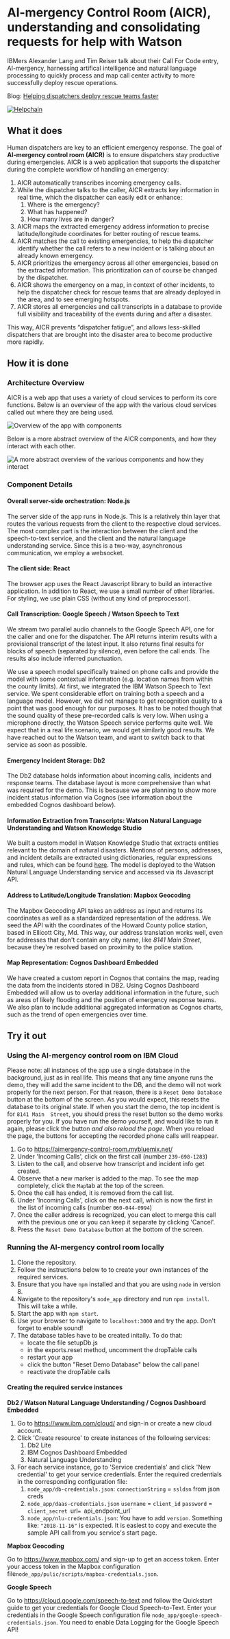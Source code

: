 # AI-mergency Control Room (AICR), understanding and consolidating requests for help with Watson

IBMers Alexander Lang and Tim Reiser talk about their Call For Code entry, AI-mergency, harnessing artifical intelligence and natural language processing to quickly process and map call center activity to more successfully deploy rescue operations.

Blog: [Helping dispatchers deploy rescue teams faster](https://developer.ibm.com/blogs/2018/10/17/supporting-dispatchers-to-deploy-rescue-teams-faster/)

[![Helpchain](https://img.youtube.com/vi/STXqKMwb9zs/0.jpg)](https://www.youtube.com/embed/STXqKMwb9zs)


## What it does

Human dispatchers are key to an efficient emergency response. The goal of **AI-mergency control room (AICR)** is to ensure dispatchers stay productive during emergencies. AICR is a web application that supports the dispatcher during the complete workflow of handling an emergency:
1. AICR automatically transcribes incoming emergency calls. 
2. While the dispatcher talks to the caller, AICR extracts key information in real time, which the dispatcher can easily edit or enhance:
   1. Where is the emergency?
   2. What has happened? 
   3. How many lives are in danger? 
3. AICR maps the extracted emergency address information to precise latitude/longitude coordinates for better routing of rescue teams. 
4. AICR matches the call to existing emergencies, to help the dispatcher identify whether the call refers to a new incident or is talking about an already known emergency. 
5. AICR prioritizes the emergency across all other emergencies, based on the extracted information. This prioritization can of course be changed by the dispatcher. 
6. AICR shows the emergency on a map, in context of other incidents, to help the dispatcher check for rescue teams that are already deployed in the area, and to see emerging hotspots. 
7. AICR stores all emergencies and call transcripts in a database to provide full visibility and traceability of the events during and after a disaster.  

This way, AICR prevents “dispatcher fatigue”, and allows less-skilled dispatchers that are brought into the disaster area to become productive more rapidly.

## How it is done

### Architecture Overview

AICR is a web app that uses a variety of cloud services to perform its core
functions. Below is an overview of the app with the various cloud services called
out where they are being used.

![Overview of the app with components](images/arch2.png)

Below is a more abstract overview of the AICR components, and how they interact
with each other.

![A more abstract overview of the various components and how they interact](images/arch1.png)

### Component Details

#### Overall server-side orchestration: Node.js

The server side of the app runs in Node.js. This is a relatively thin layer that
routes the various requests from the client to the respective cloud services.
The most complex part is the interaction between the client and the speech-to-text
service, and the client and the natural language understanding service. Since this
is a two-way, asynchronous communication, we employ a websocket.

#### The client side: React

The browser app uses the React Javascript library to build an interactive application.
In addition to React, we use a small number of other libraries. For styling, we
use plain CSS (without any kind of preprocessor).

#### Call Transcription: Google Speech / Watson Speech to Text

We stream two parallel audio channels to the Google Speech API, one for the
caller and one for the dispatcher. The API returns interim results with a
provisional transcript of the latest input. It also returns final results for
blocks of speech (separated by silence), even before the call ends.
The results also include inferred punctuation.

We use a speech model specifically trained on phone calls and provide the model
with some contextual information (e.g. location names from within the county
limits). At first, we integrated the IBM Watson Speech to Text service.
We spent considerable effort on training both a speech and a language model.
However, we did not manage to get recognition quality to a point that was good
enough for our purposes. It has to be noted though that the sound quality of these
pre-recorded calls is very low. When using a microphone directly, the Watson Speech
service performs quite well. We expect that in a real life scenario, we would get
similarly good results. We have reached out to the Watson team, and
want to switch back to that service as soon as possible.

#### Emergency Incident Storage: Db2

The Db2 database holds information about incoming calls, incidents and response 
teams. The database layout is more comprehensive than what was required for
the demo. This is because we are planning to show more incident status
information via Cognos (see information about the embedded Cognos dashboard below).

#### Information Extraction from Transcripts: Watson Natural Language Understanding and Watson Knowledge Studio

We built a custom model in Watson Knowledge Studio that extracts entities
relevant to the domain of natural disasters.  Mentions of persons, addresses,
and incident details are extracted using dictionaries, regular expressions and
rules, which can be found [here](https://github.com/IBM/AI-mergency/tree/master/Knowledge%20Studio). The model is deployed to the Watson Natural Language Understanding
service and accessed via its Javascript API.

#### Address to Latitude/Longitude Translation: Mapbox Geocoding

The Mapbox Geocoding API takes an address as input and returns its coordinates
as well as a standardized representation of the address. We seed the API with
the coordinates of the Howard County police station, based in Ellicott City, Md. This way, our address translation works well, even for addresses that don't contain any city name, like
*8141 Main Street*, because they're resolved based on proximity to the police station.

#### Map Representation: Cognos Dashboard Embedded

We have created a custom report in Cognos that contains the map, reading the
data from the incidents stored in DB2. Using Cognos Dashboard Embedded will
allow us to overlay additional information in the future, such as areas of
likely flooding and the position of emergency response teams.
We also plan to include additional aggregated information as
Cognos charts, such as the trend of open emergencies over time.

## Try it out

### Using the AI-mergency control room on IBM Cloud

Please note: all instances of the app use a single database in the background,
just as in real life. This means that any time anyone runs the demo, they will
add the same incident to the DB, and the demo will not work properly for the
next person. For that reason, there is a `Reset Demo Database` button at the 
bottom of the screen. As you would expect, this resets the database to its
original state. If when you start the demo, the top incident is for `8141 Main 
Street`, you should press the reset button so the demo works properly for you.
If you have run the demo yourself, and would like to run it again, please click
the button *and also reload the page*. When you reload the page, the buttons
for accepting the recorded phone calls will reappear.

1. Go to https://aimergency-control-room.mybluemix.net/
2. Under 'Incoming Calls', click on the first call (number `239-698-1283`)
3. Listen to the call, and observe how transcript and incident info get created. 
4. Observe that a new marker is added to the map. To see the map completely, click the `Map`tab at the top of the screen.
6. Once the call has ended, it is removed from the call list.
7. Under 'Incoming Calls', click on the next call, which is now the first
   in the list of incoming calls (number `060-044-0994`)
8. Once the caller address is recognized, you can elect to merge this call with the previous one or you can keep it
   separate by clicking 'Cancel'.
9. Press the `Reset Demo Database` button at the bottom of the screen.

### Running the AI-mergency control room locally

1. Clone the repository.
2. Follow the instructions below to to create your own instances of the required services.
3. Ensure that you have `npm` installed
   and that you are using `node` in version 8.
4. Navigate to the repository's `node_app` directory and run `npm install`.
   This will take a while.
5. Start the app with `npm start`.
6. Use your browser to navigate to `localhost:3000` and try the app.
   Don't forget to enable sound!
7. The database tables have to be created initally. To do that:
   - locate the file setupDb.js
   - in the exports.reset method, uncomment the dropTable calls
   - restart your app
   - click the button "Reset Demo Database" below the call panel
   - reactivate the dropTable calls

#### Creating the required service instances

**Db2 / Watson Natural Language Understanding / Cognos Dashboard Embedded**

1. Go to https://www.ibm.com/cloud/ and sign-in or create a new cloud account.
2. Click 'Create resource' to create instances of the following services:
    1. Db2 Lite
    2. IBM Cognos Dashboard Embedded
    3. Natural Language Understanding
3. For each service instance, go to 'Service credentials' and click 'New credential' to get your service credentials. Enter the required credentials in the corresponding configuration file:
    1. `node_app/db-credentials.json`: 
        `connectionString` = `ssldsn` from json creds 
    2. `node_app/daas-credentials.json`
        `username` = `client_id`
        `password` = `client_secret
        `url`= `api_endpoint_url`
    3. `node_app/nlu-credentials.json`: 
        You have to add `version`. Something like: `"2018-11-16"` is expected. It is easiest to copy and execute the sample API call from you service's start page. 
    
**Mapbox Geocoding**

Go to https://www.mapbox.com/ and sign-up to get an access token. Enter your access token in the Mapbox configuration file`node_app/pulic/scripts/mapbox-credentials.json`.

**Google Speech**

Go to https://cloud.google.com/speech-to-text and follow the Quickstart guide to get your credentials for Google Cloud Speech-to-Text. Enter your credentials in the Google Speech configuration file `node_app/google-speech-credentials.json`.
You need to enable Data Logging for the Google Speech API!

